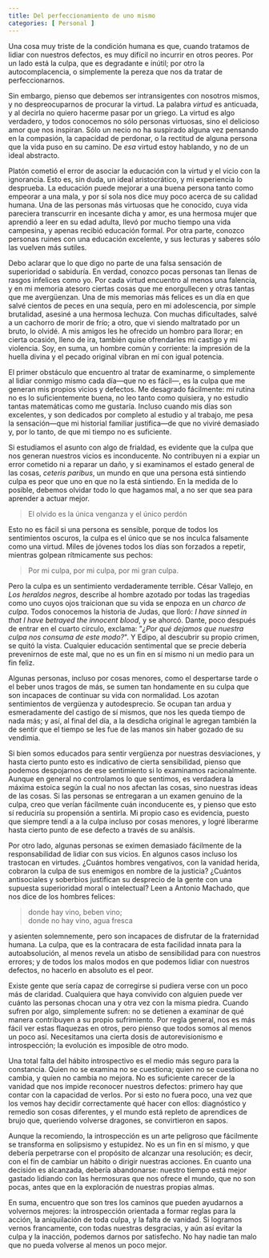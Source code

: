 ```yaml
---
title: Del perfeccionamiento de uno mismo
categories: [ Personal ]
---
```



Una cosa muy triste de la condición humana es que, cuando tratamos de lidiar
con nuestros defectos, es muy difícil no incurrir en otros peores. Por un lado
está la culpa, que es degradante e inútil; por otro la autocomplacencia, o
simplemente la pereza que nos da tratar de perfeccionarnos. 

Sin embargo, pienso que debemos ser intransigentes con
nosotros mismos, y no despreocuparnos de procurar la virtud. La palabra
*virtud* es anticuada, y al decirla no quiero hacerme pasar por un griego.
La virtud es algo verdadero, y todos conocemos no sólo personas virtuosas, sino
el delicioso amor que nos inspiran. Sólo un necio no ha suspirado alguna vez
pensando en la compasión, la capacidad de perdonar, o la rectitud de alguna
persona que la vida puso en su camino. De *esa* virtud estoy hablando,
y no de un ideal abstracto.

Platón cometió el error de asociar la educación con la virtud y el vicio con la
ignorancia. Esto es, sin duda, un ideal aristocrático, y mi experiencia lo
desprueba. La educación puede mejorar a una buena persona tanto como empeorar a
una mala, y por sí sola nos dice muy poco acerca de su calidad humana. Una de
las personas más virtuosas que he conocido, cuya vida pareciera transcurrir en
incesante dicha y amor, es una
hermosa mujer que aprendió a leer en su edad adulta, llevó por mucho tiempo una
vida campesina, y apenas recibió educación formal. Por otra parte, conozco
personas ruines con una educación excelente, y sus lecturas y saberes sólo
las vuelven más sutiles.

Debo aclarar que lo que digo no parte de una falsa sensación de superioridad o
sabiduría. En verdad, conozco pocas personas tan llenas de rasgos infelices
como yo. Por cada virtud encuentro al menos una falencia, y en mi memoria
atesoro ciertas cosas que me enorgullecen y otras tantas que me avergüenzan.
Una de mis memorias más felices es un día en que salvé cientos de peces en una
sequía, pero en mi adolescencia, por simple brutalidad, asesiné a una hermosa
lechuza. Con muchas dificultades, salvé a un cachorro de morir de frío; a otro,
que vi siendo maltratado por un bruto, lo olvidé. A mis amigos les he ofrecido
un hombro para llorar; en cierta ocasión, lleno de ira, también quise
ofrendarles mi castigo y mi violencia. Soy, en suma, un hombre común y
corriente: la impresión de la huella divina y el pecado original vibran en mí
con igual potencia. 

El primer obstáculo que encuentro al tratar de examinarme, o simplemente al
lidiar conmigo mismo cada día—que no es fácil—, es la culpa que me generan
mis propios vicios y defectos. Me desagrado fácilmente: mi rutina no es lo
suficientemente buena, no leo tanto como quisiera, y no estudio tantas
matemáticas como me gustaría. Incluso cuando mis días son excelentes, y son
dedicados por completo al estudio y al trabajo, me pesa la sensación—que mi
historial familiar justifica—de que no viviré demasiado y, por lo tanto, de
que mi tiempo no es suficiente. 

Si estudiamos el asunto con algo de frialdad, es evidente que la culpa que
nos generan nuestros vicios es inconducente. No contribuyen ni a expiar un
error cometido ni a reparar un daño, y si examinamos el estado general de las
cosas, *ceteris paribus*, un mundo en que una persona está sintiendo
culpa es peor que uno en que no la está sintiendo. En la medida de lo posible,
debemos olvidar todo lo que hagamos mal, a no ser que sea para aprender a
actuar mejor.

> El olvido es la única venganza y el único perdón

Esto no es fácil si una persona es sensible, porque de todos los sentimientos
oscuros, la culpa es el único que se nos inculca falsamente como una virtud.
Miles de jóvenes todos los días son forzados a repetir, mientras golpean
rítmicamente sus pechos:

> Por mi culpa, por mi culpa,
> por mi gran culpa.

Pero la culpa es un sentimiento verdaderamente terrible. César Vallejo, en
*Los heraldos negros*, describe al hombre azotado por todas las
tragedias como uno cuyos ojos traicionan que su vida se enpoza en un
*charco de culpa*. Todos conocemos la historia de Judas, que lloró:
*I have sinned in that I have betrayed the innocent blood*, y se ahorcó.
Dante, poco después de entrar en el cuarto círculo, exclama: "*¿Por qué
dejamos que nuestra culpa nos consuma de este modo?*". Y Edipo, al descubrir su
propio crimen, se quitó la vista. Cualquier educación sentimental que se precie
debería prevenirnos de este mal, que no es un fin en sí mismo ni un medio para un
fin feliz.

Algunas personas, incluso por cosas menores, como el despertarse tarde o el
beber unos tragos de más, se sumen tan hondamente en su culpa que son incapaces
de continuar su vida con normalidad. Los azotan sentimientos de vergüenza y
autodesprecio. Se ocupan tan ardua y esmeradamente del castigo de sí mismos,
que nos les queda tiempo de nada más; y así, al final del día, a la desdicha
original le agregan también la de sentir que el tiempo se les fue de las manos
sin haber gozado de su vendimia.

Si bien somos educados para sentir vergüenza por nuestras desviaciones, y hasta
cierto punto esto es indicativo de cierta sensibilidad, pienso que podemos
despojarnos de ese sentimiento si lo examinamos racionalmente. 
Aunque en general no controlamos lo que sentimos, es verdadera la máxima
estoica según la cual no nos afectan las cosas, sino nuestras ideas de las
cosas. Si las personas se entregaran a un examen genuino de la culpa, creo que
verían fácilmente cuán inconducente es, y pienso que esto sí reduciría su
propensión a sentirla. Mi propio caso es evidencia, puesto que siempre tendí a
a la culpa incluso por cosas menores, y logré liberarme hasta cierto punto de
ese defecto a través de su análsis.

Por otro lado, algunas personas se eximen demasiado fácilmente de la
responsabilidad de lidiar con sus vicios. En algunos casos incluso los
trastocan en virtudes. ¿Cuántos hombres vengativos, con la vanidad herida,
cobraron la culpa de sus enemigos en nombre de la justicia? ¿Cuántos
antisociales y soberbios justifican su desprecio de la gente con una supuesta
superioridad moral o intelectual? Leen a Antonio Machado, que nos dice de los
hombres felices:

> donde hay vino, beben vino;<br>
> donde no hay vino, agua fresca

y asienten solemnemente, pero son incapaces de disfrutar de la fraternidad
humana. La culpa, que es la contracara de esta facilidad innata para la
autoabsolución, al menos revela un atisbo de sensibilidad para con nuestros
errores; y de todos los malos modos en que podemos lidiar con nuestros
defectos, no hacerlo en absoluto es el peor. 

Existe gente que sería capaz de corregirse si pudiera verse con un poco más de
claridad. Cualquiera que haya convivido con alguien puede ver cuánto las
personas chocan una y otra vez con la misma piedra. Cuando sufren por algo,
simplemente sufren: no se detienen a examinar de qué manera contribuyen a su
propio sufrimiento. Por regla general, nos es más fácil ver estas flaquezas en
otros, pero pienso que todos somos al menos un poco así. Necesitamos una cierta 
dosis de autorevisionismo e introspección; la evolución es imposible de otro modo.

Una total falta del hábito introspectivo es el medio más seguro para la
constancia. Quien no se examina no se cuestiona; quien no se cuestiona no
cambia, y quien no cambia no mejora. No es suficiente carecer de la vanidad que
nos impide reconocer nuestros defectos: primero hay que contar con la capacidad
de verlos. Por si esto no fuera poco, una vez que los vemos hay decidir
correctamente qué hacer con ellos: diagnóstico y remedio son cosas diferentes,
y el mundo está repleto de aprendices de brujo que, queriendo volverse
dragones, se convirtieron en sapos.

Aunque la recomiendo, la introspección es un arte peligroso que fácilmente se
transforma en solipsismo y estupidez. No es un fin en sí mismo, y que debería
perpetrarse con el propósito de alcanzar una resolución; es decir, con el fin
de cambiar un hábito o dirigir nuestras acciones. En cuanto una decisión es
alcanzada, debería abandonarse: nuestro tiempo está mejor gastado lidiando con
las hermosuras que nos ofrece el mundo, que no son pocas, antes que en la
exploración de nuestras propias almas.

En suma, encuentro que son tres los caminos que pueden ayudarnos a volvernos
mejores: la introspección orientada a formar reglas para la acción, la
aniquilación de toda culpa, y la falta de vanidad. Si logramos vernos
francamente, con todas nuestras desgracias, y aún así evitar la culpa y la
inacción, podemos darnos por satisfecho. No hay nadie tan malo que no pueda
volverse al menos un poco mejor.



















